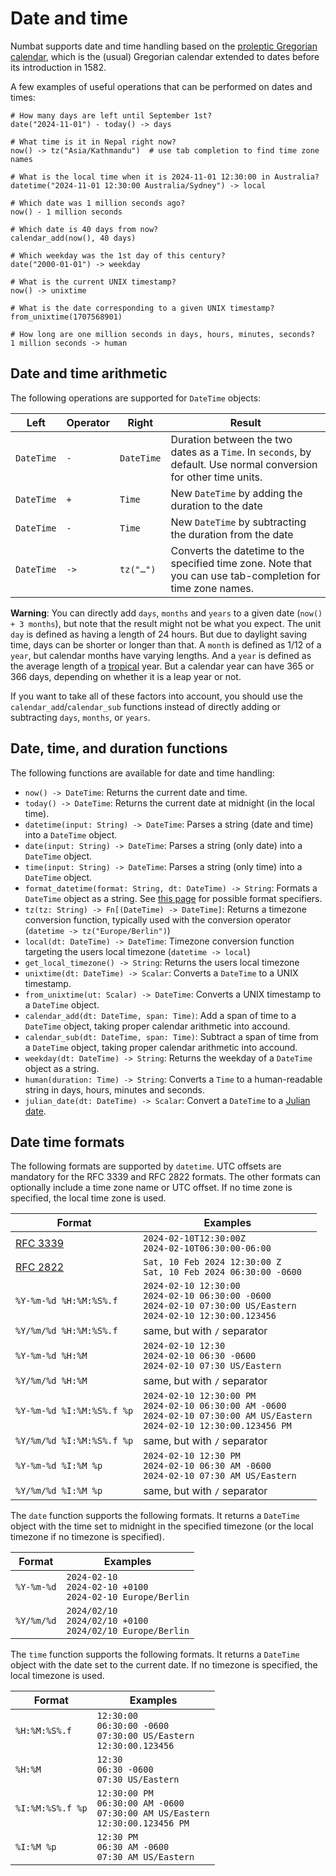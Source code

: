 # Date and time

Numbat supports date and time handling based on the [proleptic Gregorian calendar](https://en.wikipedia.org/wiki/Proleptic_Gregorian_calendar),
which is the (usual) Gregorian calendar extended to dates before its introduction in 1582.

A few examples of useful operations that can be performed on dates and times:

```nbt
# How many days are left until September 1st?
date("2024-11-01") - today() -> days

# What time is it in Nepal right now?
now() -> tz("Asia/Kathmandu")  # use tab completion to find time zone names

# What is the local time when it is 2024-11-01 12:30:00 in Australia?
datetime("2024-11-01 12:30:00 Australia/Sydney") -> local

# Which date was 1 million seconds ago?
now() - 1 million seconds

# Which date is 40 days from now?
calendar_add(now(), 40 days)

# Which weekday was the 1st day of this century?
date("2000-01-01") -> weekday

# What is the current UNIX timestamp?
now() -> unixtime

# What is the date corresponding to a given UNIX timestamp?
from_unixtime(1707568901)

# How long are one million seconds in days, hours, minutes, seconds?
1 million seconds -> human
```

## Date and time arithmetic

The following operations are supported for `DateTime` objects:

| Left | Operator | Right | Result |
| ---- | -------- | ----- | ------ |
| `DateTime` | `-` | `DateTime` | Duration between the two dates as a `Time`. In `seconds`, by default. Use normal conversion for other time units. |
| `DateTime` | `+` | `Time` | New `DateTime` by adding the duration to the date |
| `DateTime` | `-` | `Time` | New `DateTime` by subtracting the duration from the date |
| `DateTime` | `->` | `tz("…")` | Converts the datetime to the specified time zone. Note that you can use tab-completion for time zone names. |

<div class="warning">

**Warning**: You can directly add `days`, `months` and `years` to a given date (`now() + 3 months`), but note that the result might not be what you expect.
The unit `day` is defined as having a length of 24 hours. But due to daylight
saving time, days can be shorter or longer than that. A `month` is defined
as 1/12 of a `year`, but calendar months have varying lengths. And a `year`
is defined as the average length of a
[tropical](https://en.wikipedia.org/wiki/Tropical_year) year. But a calendar
year can have 365 or 366 days, depending on whether it is a leap year or not.

If you want to take all of these factors into account, you should use the `calendar_add`/`calendar_sub` functions instead of directly adding or
subtracting `days`, `months`, or `years`.

</div>

## Date, time, and duration functions

The following functions are available for date and time handling:

- `now() -> DateTime`: Returns the current date and time.
- `today() -> DateTime`: Returns the current date at midnight (in the local time).
- `datetime(input: String) -> DateTime`: Parses a string (date and time) into a `DateTime` object.
- `date(input: String) -> DateTime`: Parses a string (only date) into a `DateTime` object.
- `time(input: String) -> DateTime`: Parses a string (only time) into a `DateTime` object.
- `format_datetime(format: String, dt: DateTime) -> String`: Formats a `DateTime` object as a string. See [this page](https://docs.rs/jiff/latest/jiff/fmt/strtime/index.html#conversion-specifications) for possible format specifiers.
- `tz(tz: String) -> Fn[(DateTime) -> DateTime]`: Returns a timezone conversion function, typically used with the conversion operator (`datetime -> tz("Europe/Berlin")`)
- `local(dt: DateTime) -> DateTime`: Timezone conversion function targeting the users local timezone (`datetime -> local`)
- `get_local_timezone() -> String`: Returns the users local timezone
- `unixtime(dt: DateTime) -> Scalar`: Converts a `DateTime` to a UNIX timestamp.
- `from_unixtime(ut: Scalar) -> DateTime`: Converts a UNIX timestamp to a `DateTime` object.
- `calendar_add(dt: DateTime, span: Time)`: Add a span of time to a `DateTime` object, taking proper calendar arithmetic into accound.
- `calendar_sub(dt: DateTime, span: Time)`: Subtract a span of time from a `DateTime` object, taking proper calendar arithmetic into accound.
- `weekday(dt: DateTime) -> String`: Returns the weekday of a `DateTime` object as a string.
- `human(duration: Time) -> String`: Converts a `Time` to a human-readable string in days, hours, minutes and seconds.
- `julian_date(dt: DateTime) -> Scalar`: Convert a `DateTime` to a [Julian date](https://en.wikipedia.org/wiki/Julian_day).

## Date time formats

The following formats are supported by `datetime`. UTC offsets are mandatory for the RFC 3339 and
RFC 2822 formats. The other formats can optionally include a time zone name or UTC offset. If no time
zone is specified, the local time zone is used.

| Format | Examples |
| ------ | ------- |
| [RFC 3339](https://tools.ietf.org/html/rfc3339) | `2024-02-10T12:30:00Z`<br>`2024-02-10T06:30:00-06:00` |
| [RFC 2822](https://tools.ietf.org/html/rfc2822) | `Sat, 10 Feb 2024 12:30:00 Z`<br>`Sat, 10 Feb 2024 06:30:00 -0600` |
| `%Y-%m-%d %H:%M:%S%.f` | `2024-02-10 12:30:00`<br>`2024-02-10 06:30:00 -0600`<br>`2024-02-10 07:30:00 US/Eastern`<br>`2024-02-10 12:30:00.123456` |
| `%Y/%m/%d %H:%M:%S%.f` | same, but with `/` separator |
| `%Y-%m-%d %H:%M` | `2024-02-10 12:30`<br>`2024-02-10 06:30 -0600`<br>`2024-02-10 07:30 US/Eastern` |
| `%Y/%m/%d %H:%M` | same, but with `/` separator |
| `%Y-%m-%d %I:%M:%S%.f %p` | `2024-02-10 12:30:00 PM`<br>`2024-02-10 06:30:00 AM -0600`<br>`2024-02-10 07:30:00 AM US/Eastern`<br>`2024-02-10 12:30:00.123456 PM` |
| `%Y/%m/%d %I:%M:%S%.f %p` | same, but with `/` separator |
| `%Y-%m-%d %I:%M %p` | `2024-02-10 12:30 PM`<br>`2024-02-10 06:30 AM -0600`<br>`2024-02-10 07:30 AM US/Eastern` |
| `%Y/%m/%d %I:%M %p` | same, but with `/` separator |

The `date` function supports the following formats. It returns a `DateTime` object with the time set to midnight in the
specified timezone (or the local timezone if no timezone is specified).

| Format | Examples |
| ------ | ------- |
| `%Y-%m-%d` | `2024-02-10`<br>`2024-02-10 +0100`<br>`2024-02-10 Europe/Berlin` |
| `%Y/%m/%d` | `2024/02/10`<br>`2024/02/10 +0100`<br>`2024/02/10 Europe/Berlin` |

The `time` function supports the following formats. It returns a `DateTime` object with the date set to the current date.
If no timezone is specified, the local timezone is used.

| Format | Examples |
| ------ | ------- |
| `%H:%M:%S%.f` | `12:30:00`<br>`06:30:00 -0600`<br>`07:30:00 US/Eastern`<br>`12:30:00.123456` |
| `%H:%M` | `12:30`<br>`06:30 -0600`<br>`07:30 US/Eastern` |
| `%I:%M:%S%.f %p` | `12:30:00 PM`<br>`06:30:00 AM -0600`<br>`07:30:00 AM US/Eastern`<br>`12:30:00.123456 PM` |
| `%I:%M %p` | `12:30 PM`<br>`06:30 AM -0600`<br>`07:30 AM US/Eastern` |
